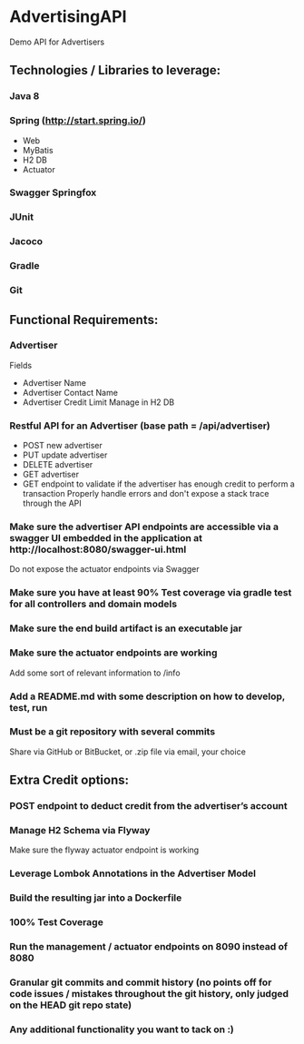 # AdvertisingAPI
Demo API for Advertisers

## Technologies / Libraries to leverage:
### Java 8
### Spring (http://start.spring.io/)
- Web
- MyBatis
- H2 DB
- Actuator
### Swagger Springfox
### JUnit
### Jacoco
### Gradle
### Git

## Functional Requirements:
### Advertiser
Fields
- Advertiser Name
- Advertiser Contact Name
- Advertiser Credit Limit
Manage in H2 DB
### Restful API for an Advertiser (base path = /api/advertiser)
- POST new advertiser
- PUT update advertiser
- DELETE advertiser
- GET advertiser
- GET endpoint to validate if the advertiser has enough credit to perform a transaction
Properly handle errors and don't expose a stack trace through the API
### Make sure the advertiser API endpoints are accessible via a swagger UI embedded in the application at http://localhost:8080/swagger-ui.html
Do not expose the actuator endpoints via Swagger
### Make sure you have at least 90% Test coverage via gradle test for all controllers and domain models
### Make sure the end build artifact is an executable jar
### Make sure the actuator endpoints are working
Add some sort of relevant information to /info
### Add a README.md with some description on how to develop, test, run
### Must be a git repository with several commits

Share via GitHub or BitBucket, or .zip file via email, your choice

## Extra Credit options:
### POST endpoint to deduct credit from the advertiser’s account
### Manage H2 Schema via Flyway
Make sure the flyway actuator endpoint is working
### Leverage Lombok Annotations in the Advertiser Model
### Build the resulting jar into a Dockerfile
### 100% Test Coverage
### Run the management / actuator endpoints on 8090 instead of 8080
### Granular git commits and commit history (no points off for code issues / mistakes throughout the git history, only judged on the HEAD git repo state)
### Any additional functionality you want to tack on :)

